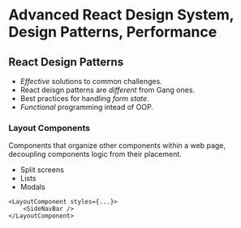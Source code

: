 # Advanced React Design System, Design Patterns, Performance

## React Design Patterns

- *Effective* solutions to common challenges.
- React deisgn patterns are *different* from Gang ones.
- Best practices for handling *form state*.
- *Functional* programming intead of OOP.

### Layout Components

Components that organize other components within a web page, decoupling components logic from their placement. 

- Split screens
- Lists
- Modals

```tsx
<LayoutComponent styles={...}>
    <SideNavBar />
</LayoutComponent>
```